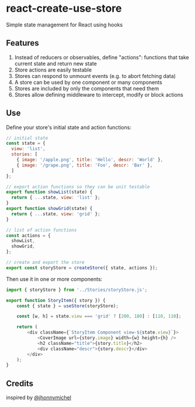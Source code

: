 # react-create-use-store

Simple state management for React using hooks

## Features

1. Instead of reducers or observables, define "actions": 
   functions that take current state and return new state 
1. Store actions are easily testable
1. Stores can respond to unmount events (e.g. to abort fetching data)
1. A store can be used by one component or many components
1. Stores are included by only the components that need them
1. Stores allow defining middleware to intercept, modify or block actions

## Use

Define your store's initial state and action functions:

```js
// initial state
const state = {
  view: 'list',
  stories: [
    { image: '/apple.png', title: 'Hello', descr: 'World' },
    { image: '/grape.png', title: 'Foo', descr: 'Bar' },
  ]
};

// export action functions so they can be unit testable
export function showList(state) {
  return { ...state, view: 'list' };
}
export function showGrid(state) {
  return { ...state, view: 'grid' };
}

// list of action functions
const actions = {
  showList,
  showGrid,
};

// create and export the store
export const storyStore = createStore({ state, actions });
```

Then use it in one or more components:
```js
import { storyStore } from '../Stories/storyStore.js';

export function StoryItem({ story }) {
	const { state } = useStore(storyStore);

	const [w, h] = state.view === 'grid' ? [200, 180] : [110, 110];

	return (
		<div className={`StoryItem Component view-${state.view}`}>
			<CoverImage url={story.image} width={w} height={h} />
			<h2 className="title">{story.title}</h2>
			<div className="descr">{story.descr}</div>
		</div>
	);
}
```

## Credits
 
inspired by [@jhonnymichel](https://github.com/jhonnymichel/react-hookstore/blob/6d23d2fcb0e7cf8a3929a01e0c543fe5e05ecf05/src/index.js)